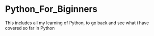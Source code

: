 # Python_For_Biginners
This includes all my learning of Python, to go back and see what i have covered so far in Python
